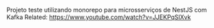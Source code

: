 Projeto teste utilizando monorepo para microsserviços de NestJS com Kafka
Related:
https://www.youtube.com/watch?v=JJEKPqSlXvk